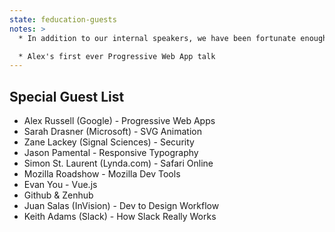 ```yaml
---
state: feducation-guests
notes: >
  * In addition to our internal speakers, we have been fortunate enough to have some great guests speak with us as well

  * Alex's first ever Progressive Web App talk 
---
```

## Special Guest List
  
* Alex Russell (Google) - Progressive Web Apps
* Sarah Drasner (Microsoft) - SVG Animation
* Zane Lackey (Signal Sciences) - Security
* Jason Pamental - Responsive Typography
* Simon St. Laurent (Lynda.com) - Safari Online
* Mozilla Roadshow - Mozilla Dev Tools
* Evan You - Vue.js
* Github & Zenhub
* Juan Salas (InVision) - Dev to Design Workflow
* Keith Adams (Slack) - How Slack Really Works
